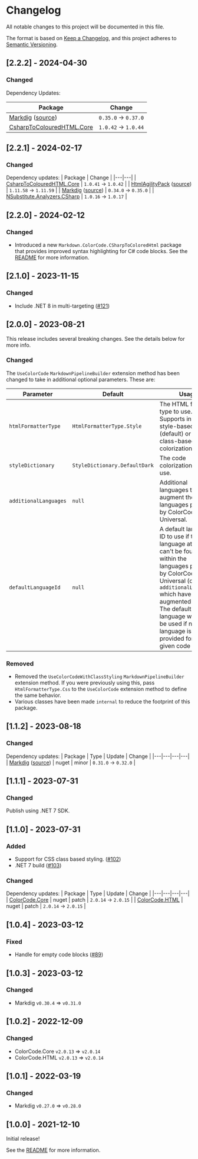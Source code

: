 # Changelog

All notable changes to this project will be documented in this file.

The format is based on [Keep a Changelog](https://keepachangelog.com/en/1.0.0/),
and this project adheres to [Semantic Versioning](https://semver.org/spec/v2.0.0.html).

## [2.2.2] - 2024-04-30

### Changed

Dependency Updates:

| Package | Change |
|---|---|
| [Markdig](https://togithub.com/lunet-io/markdig) ([source](https://togithub.com/xoofx/markdig)) | `0.35.0` -> `0.37.0` |
| [CsharpToColouredHTML.Core](https://togithub.com/Swiftly1/CsharpToColouredHTML) | `1.0.42` -> `1.0.44` | 

## [2.2.1] - 2024-02-17

### Changed

Dependency updates:
| Package | Change |
|---|---|
| [CsharpToColouredHTML.Core](https://togithub.com/Swiftly1/CsharpToColouredHTML) | `1.0.41` -> `1.0.42` |
| [HtmlAgilityPack](http://html-agility-pack.net/) ([source](https://togithub.com/zzzprojects/html-agility-pack)) | `1.11.58` -> `1.11.59` |
| [Markdig](https://togithub.com/lunet-io/markdig) ([source](https://togithub.com/xoofx/markdig)) | `0.34.0` -> `0.35.0` |
| [NSubstitute.Analyzers.CSharp](https://togithub.com/nsubstitute/NSubstitute.Analyzers) | `1.0.16` -> `1.0.17` |

## [2.2.0] - 2024-02-12

### Changed

- Introduced a new `Markdown.ColorCode.CSharpToColoredHtml` package that provides improved syntax highlighting for C# code blocks. See the [README](README.md) for more information.

## [2.1.0] - 2023-11-15

### Changed

- Include .NET 8 in multi-targeting ([#121](https://github.com/wbaldoumas/markdown-colorcode/pull/121))

## [2.0.0] - 2023-08-21

This release includes several breaking changes. See the details below for more info.

### Changed

The `UseColorCode` `MarkdownPipelineBuilder` extension method has been changed to take in additional optional parameters. These are:

| Parameter | Default | Usage |
|---|---|---|
| `htmlFormatterType` | `HtmlFormatterType.Style` | The HTML formatter type to use. Supports inline style-based (default) or CSS class-based code colorization. |
| `styleDictionary` | `StyleDictionary.DefaultDark` | The code colorization style to use. |
| `additionalLanguages` | `null` | Additional languages to augment the built-in languages provided by ColorCode-Universal. |
| `defaultLanguageId` | `null` | A default language ID to use if the language at hand can't be found within the languages provided by ColorCode-Universal (or the `additionalLanguages` which have augmented them). The default language will also be used if no language is provided for the given code block.

### Removed

- Removed the `UseColorCodeWithClassStyling` `MarkdownPipelineBuilder` extension method. If you were previously using this, pass `HtmlFormatterType.Css` to the `UseColorCode` extension method to define the same behavior.
- Various classes have been made `internal` to reduce the footprint of this package.

## [1.1.2] - 2023-08-18

### Changed

Dependency updates:
| Package | Type | Update | Change |
|---|---|---|---|
| [Markdig](https://togithub.com/lunet-io/markdig) ([source](https://togithub.com/xoofx/markdig)) | nuget | minor | `0.31.0` -> `0.32.0` |

## [1.1.1] - 2023-07-31

### Changed

Publish using .NET 7 SDK.

## [1.1.0] - 2023-07-31

### Added

- Support for CSS class based styling. ([#102](https://github.com/wbaldoumas/markdown-colorcode/pull/102))
- .NET 7 build ([#103](https://github.com/wbaldoumas/markdown-colorcode/pull/103))

### Changed

Dependency updates:
| Package | Type | Update | Change |
|---|---|---|---|
| [ColorCode.Core](https://togithub.com/CommunityToolkit/ColorCode-Universal) | nuget | patch | `2.0.14` -> `2.0.15` |
| [ColorCode.HTML](https://togithub.com/CommunityToolkit/ColorCode-Universal) | nuget | patch | `2.0.14` -> `2.0.15` |

## [1.0.4] - 2023-03-12

### Fixed

- Handle for empty code blocks ([#89](https://github.com/wbaldoumas/markdown-colorcode/pull/89))

## [1.0.3] - 2023-03-12

### Changed

- Markdig `v0.30.4` => `v0.31.0`

## [1.0.2] - 2022-12-09

### Changed

- ColorCode.Core `v2.0.13` => `v2.0.14`
- ColorCode.HTML `v2.0.13` => `v2.0.14`

## [1.0.1] - 2022-03-19

### Changed

- Markdig `v0.27.0` => `v0.28.0`

## [1.0.0] - 2021-12-10

Initial release!

See the [README](https://github.com/wbaldoumas/markdown-colorcode/tree/initial_release#readme) for more information.
